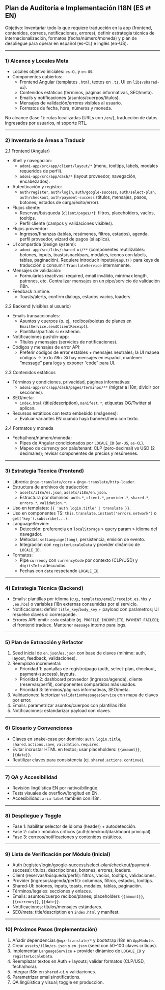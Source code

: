 ## Plan de Auditoría e Implementación I18N (ES ⇄ EN)

Objetivo: Inventariar todo lo que requiere traducción en la app (frontend, contenidos, correos, notificaciones, errores), definir estrategia técnica de internacionalización, formatos (fecha/número/moneda) y plan de despliegue para operar en español (es-CL) e inglés (en-US).

---

### 1) Alcance y Locales Meta

- Locales objetivo iniciales: `es-CL` y `en-US`.
- Componentes cubiertos:
  - Frontend Angular (templates `.html`, textos en `.ts`, UI en `libs/shared-ui`).
  - Contenidos estáticos (términos, páginas informativas, SEO/meta).
  - Emails y notificaciones (asuntos/cuerpos/títulos).
  - Mensajes de validación/errores visibles al usuario.
  - Formatos de fecha, hora, números y moneda.

No alcance (fase 1): rutas localizadas (URLs con `/en/`), traducción de datos ingresados por usuarios, ni soporte RTL.

---

### 2) Inventario de Áreas a Traducir

2.1 Frontend (Angular)
- Shell y navegación:
  - `adomi-app/src/app/client/layout/*` (menu, tooltips, labels, modales requeridos de perfil).
  - `adomi-app/src/app/dash/*` (layout proveedor, navegación, encabezados).
- Autenticación y registro:
  - `auth/register`, `auth/login`, `auth/google-success`, `auth/select-plan`, `auth/checkout`, `auth/payment-success` (títulos, mensajes, pasos, botones, estados de carga/éxito/error).
- Flujos cliente:
  - Reservas/búsqueda (`client/pages/*`): filtros, placeholders, vacíos, tooltips.
  - Perfil cliente (campos y validaciones visibles).
- Flujos proveedor:
  - Ingresos/finanzas (tablas, resúmenes, filtros, estados), agenda, perfil proveedor, wizard de pagos (si aplica).
- UI compartida (design system):
  - `adomi-app/src/libs/shared-ui/**` (componentes reutilizables: botones, inputs, toasts/snackbars, modales, iconos con labels, tablas, paginación). Requiere introducir inputs/`@Input()` para keys de traducción o consumir `TranslateService` internamente.
- Mensajes de validación:
  - Formularios reactivos: required, email inválido, min/max length, patrones, etc. Centralizar mensajes en un pipe/servicio de validación i18n.
- Feedback runtime:
  - Toasts/alerts, confirm dialogs, estados vacíos, loaders.

2.2 Backend (visibles al usuario)
- Emails transaccionales:
  - Asuntos y cuerpos (p. ej., recibos/boletas de planes en `EmailService.sendClientReceipt`).
  - Plantillas/partials si existieran.
- Notificaciones push/in-app:
  - Títulos y mensajes (servicios de notificaciones).
- Códigos y mensajes de error API:
  - Preferir códigos de error estables + mensajes neutrales; la UI mapea códigos → texto i18n. Si hay mensajes en español, mantener “message” para logs y exponer “code” para UI.

2.3 Contenidos estáticos
- Términos y condiciones, privacidad, páginas informativas:
  - `adomi-app/src/app/dash/pages/terminos/**` (migrar a i18n; dividir por secciones).
- SEO/meta:
  - `index.html` (title/description), `manifest.*`, etiquetas OG/Twitter si aplican.
- Recursos estáticos con texto embebido (imágenes):
  - Evaluar variantes EN cuando haya banners/hero con texto.

2.4 Formatos y moneda
- Fecha/hora/número/moneda:
  - Pipes de Angular condicionados por `LOCALE_ID` (`en-US`, `es-CL`).
  - Mapeo de currency por país/tenant: CLP (zero-decimal) vs USD (2 decimales); revisar componentes de precios y resúmenes.

---

### 3) Estrategia Técnica (Frontend)

- Librería: `@ngx-translate/core` + `@ngx-translate/http-loader`.
- Estructura de archivos de traducción:
  - `assets/i18n/es.json`, `assets/i18n/en.json`.
  - Estructura por dominios: `auth.*`, `client.*`, `provider.*`, `shared.*`, `errors.*`, `validation.*`.
- Uso en templates: `{{ 'auth.login.title' | translate }}`.
- Uso en componentes TS: `this.translate.instant('errors.network')` o `get('key').subscribe(...)`.
- LanguageService:
  - Detección: preferencia en `localStorage` > query param > idioma del navegador.
  - Métodos: `setLanguage(lang)`, persistencia, emisión de evento.
  - Integración con `registerLocaleData` y provider dinámico de `LOCALE_ID`.
- Formatos:
  - Pipe `currency` con `currencyCode` por contexto (CLP/USD) y `digitsInfo` adecuados.
  - Fechas con `date` respetando `LOCALE_ID`.

---

### 4) Estrategia Técnica (Backend)

- Emails: plantillas por idioma (e.g., `templates/email/receipt.es.hbs` y `.en.hbs`) o variables i18n externas consumidas por el servicio.
- Notificaciones: definir `title_key`/`body_key` + payload con parámetros; UI resuelve claves si corresponde.
- Errores API: emitir `code` estable (ej. `PROFILE_INCOMPLETE`, `PAYMENT_FAILED`); el frontend traduce. Mantener `message` interno para logs.

---

### 5) Plan de Extracción y Refactor

1) Seed inicial de `en.json`/`es.json` con base de claves (mínimo: auth, layout, feedback, validaciones).
2) Reemplazo incremental:
   - Prioridad 1: pantallas de registro/pago (auth, select-plan, checkout, payment-success), layouts.
   - Prioridad 2: dashboard proveedor (ingresos/agenda), cliente (reservas/perfil), componentes compartidos más usados.
   - Prioridad 3: términos/páginas informativas, SEO/meta.
3) Validaciones: factorizar `ValidationMessagesService` con mapa de claves por error.
4) Emails: parametrizar asuntos/cuerpos con plantillas i18n.
5) Notificaciones: estandarizar payload con claves.

---

### 6) Glosario y Convenciones

- Claves en snake-case por dominio: `auth.login.title`, `shared.actions.save`, `validation.required`.
- Evitar incrustar HTML en textos; usar placeholders: `{{amount}}`, `{{date}}`.
- Reutilizar claves para consistencia (ej. `shared.actions.continue`).

---

### 7) QA y Accesibilidad

- Revisión lingüística EN por nativo/bilingüe.
- Tests visuales de overflow/longitud en EN.
- Accesibilidad: `aria-label` también con i18n.

---

### 8) Despliegue y Toggle

- Fase 1: habilitar selector de idioma (header) + autodetección.
- Fase 2: cubrir módulos críticos (auth/checkout/dashboard principal).
- Fase 3: correos/notificaciones y contenidos estáticos.

---

### 9) Lista de Verificación por Módulo (Inicial)

- Auth (register/login/google-success/select-plan/checkout/payment-success): títulos, descripciones, botones, errores, loaders.
- Client (reservas/búsqueda/perfil): filtros, vacíos, tooltips, validaciones.
- Provider (ingresos/agenda/perfil): columnas, filtros, estados, tooltips.
- Shared-UI: botones, inputs, toasts, modales, tablas, paginación.
- Términos/legales: secciones y enlaces.
- Emails: asuntos/cuerpo recibos/planes; placeholders `{{amount}}`, `{{currency}}`, `{{date}}`.
- Notificaciones: títulos/mensajes estándares.
- SEO/meta: title/description en `index.html` y manifest.

---

### 10) Próximos Pasos (Implementación)

1) Añadir dependencias `@ngx-translate/*` y bootstrap i18n en `AppModule`.
2) Crear `assets/i18n/es.json` y `en.json` (seed con 50–100 claves críticas).
3) Implementar `LanguageService` + provider dinámico de `LOCALE_ID` y `registerLocaleData`.
4) Reemplazar textos en Auth + layouts; validar formatos (CLP/USD, fecha/hora).
5) Integrar i18n en `shared-ui` y validaciones.
6) Parametrizar emails/notifications.
7) QA lingüística y visual; toggle en producción.


